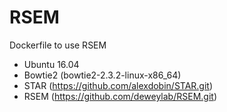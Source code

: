 # RSEM
Dockerfile to use RSEM

- Ubuntu 16.04
- Bowtie2 (bowtie2-2.3.2-linux-x86_64)
- STAR (https://github.com/alexdobin/STAR.git)
- RSEM (https://github.com/deweylab/RSEM.git)
